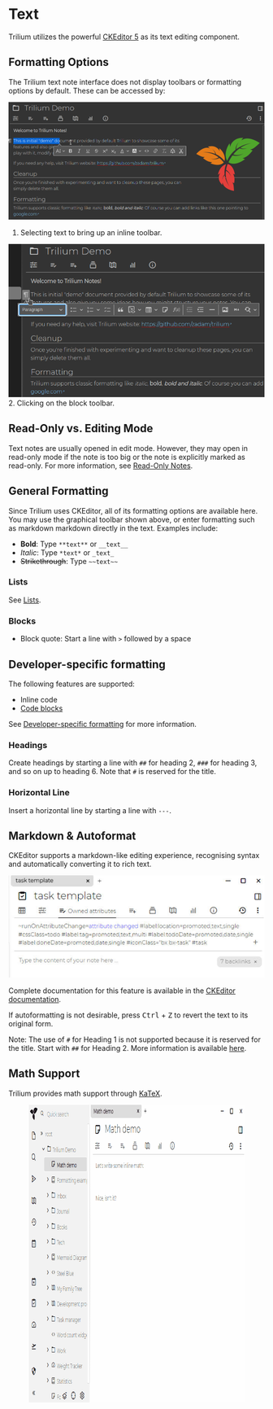 # Text
Trilium utilizes the powerful [CKEditor 5](https://ckeditor.com/ckeditor-5/) as its text editing component.

## Formatting Options

The Trilium text note interface does not display toolbars or formatting options by default. These can be accessed by:

![inline note formatting](1_Text_text-notes-formatting.png)

1.  Selecting text to bring up an inline toolbar.

![formating note block](Text_text-notes-formatting.png)2\. Clicking on the block toolbar.

## Read-Only vs. Editing Mode

Text notes are usually opened in edit mode. However, they may open in read-only mode if the note is too big or the note is explicitly marked as read-only. For more information, see [Read-Only Notes](../Basic%20Concepts%20and%20Features/Notes/Read-Only%20Notes.md).

## General Formatting

Since Trilium uses CKEditor, all of its formatting options are available here. You may use the graphical toolbar shown above, or enter formatting such as markdown markdown directly in the text. Examples include:

*   **Bold**: Type `**text**` or `__text__`
*   _Italic_: Type `*text*` or `_text_`
*   ~~Strikethrough~~: Type `~~text~~`

### Lists

See [Lists](Text/Lists.md).

### Blocks

*   Block quote: Start a line with `>` followed by a space

## Developer-specific formatting

The following features are supported:

*   Inline code
*   [Code blocks](Text/Developer-specific%20formatting/Code%20blocks.md)

See [Developer-specific formatting](Text/Developer-specific%20formatting.md) for more information.

### Headings

Create headings by starting a line with `##` for heading 2, `###` for heading 3, and so on up to heading 6. Note that `#` is reserved for the title.

### Horizontal Line

Insert a horizontal line by starting a line with `---`.

## Markdown & Autoformat

CKEditor supports a markdown-like editing experience, recognising syntax and automatically converting it to rich text.

![](Text_image.png)

Complete documentation for this feature is available in the [CKEditor documentation](https://ckeditor.com/docs/ckeditor5/latest/features/autoformat.html).

If autoformatting is not desirable, press <kbd>Ctrl</kbd> + <kbd>Z</kbd> to revert the text to its original form.

Note: The use of `#` for Heading 1 is not supported because it is reserved for the title. Start with `##` for Heading 2. More information is available [here](https://ckeditor.com/docs/ckeditor5/latest/features/headings.html#heading-levels).

## Math Support

Trilium provides math support through [KaTeX](https://katex.org/).

<figure class="image image_resized" style="height:auto;width:auto;"><img style="aspect-ratio:812/585;" src="Text_math.gif" width="812" height="585"></figure>